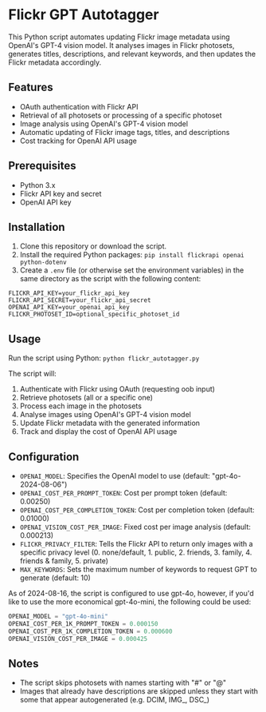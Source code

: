 # Flickr GPT Autotagger

This Python script automates updating Flickr image metadata using OpenAI's GPT-4 vision model. It analyses images in Flickr photosets, generates titles, descriptions, and relevant keywords, and then updates the Flickr metadata accordingly.

## Features

- OAuth authentication with Flickr API
- Retrieval of all photosets or processing of a specific photoset
- Image analysis using OpenAI's GPT-4 vision model
- Automatic updating of Flickr image tags, titles, and descriptions
- Cost tracking for OpenAI API usage

## Prerequisites

- Python 3.x
- Flickr API key and secret
- OpenAI API key

## Installation

1. Clone this repository or download the script.
2. Install the required Python packages: `pip install flickrapi openai python-dotenv`
3. Create a `.env` file (or otherwise set the environment variables) in the same directory as the script with the following content:

```
FLICKR_API_KEY=your_flickr_api_key
FLICKR_API_SECRET=your_flickr_api_secret
OPENAI_API_KEY=your_openai_api_key
FLICKR_PHOTOSET_ID=optional_specific_photoset_id
```

## Usage

Run the script using Python: `python flickr_autotagger.py`

The script will:
1. Authenticate with Flickr using OAuth (requesting oob input)
2. Retrieve photosets (all or a specific one)
3. Process each image in the photosets
4. Analyse images using OpenAI's GPT-4 vision model
5. Update Flickr metadata with the generated information
6. Track and display the cost of OpenAI API usage

## Configuration

- `OPENAI_MODEL`: Specifies the OpenAI model to use (default: "gpt-4o-2024-08-06")
- `OPENAI_COST_PER_PROMPT_TOKEN`: Cost per prompt token (default: 0.00250)
- `OPENAI_COST_PER_COMPLETION_TOKEN`: Cost per completion token (default: 0.01000)
- `OPENAI_VISION_COST_PER_IMAGE`: Fixed cost per image analysis (default: 0.000213)
- `FLICKR_PRIVACY_FILTER`: Tells the Flickr API to return only images with a specific privacy level (0. none/default, 1. public, 2. friends, 3. family, 4. friends & family, 5. private)
- `MAX_KEYWORDS`: Sets the maximum number of keywords to request GPT to generate (default: 10)

As of 2024-08-16, the script is configured to use gpt-4o, however, if you'd like to use the more economical gpt-4o-mini, the following could be used:

```python
OPENAI_MODEL = "gpt-4o-mini"
OPENAI_COST_PER_1K_PROMPT_TOKEN = 0.000150 
OPENAI_COST_PER_1K_COMPLETION_TOKEN = 0.000600
OPENAI_VISION_COST_PER_IMAGE = 0.000425
```

## Notes

- The script skips photosets with names starting with "#" or "@"
- Images that already have descriptions are skipped unless they start with some that appear autogenerated (e.g. DCIM, IMG_, DSC_)
